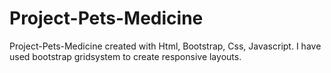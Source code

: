 # Project-Pets-Medicine
Project-Pets-Medicine created with Html, Bootstrap, Css, Javascript.
I have used bootstrap gridsystem to create responsive layouts.
